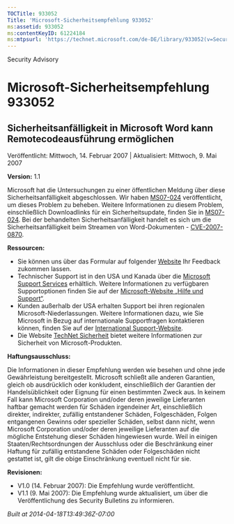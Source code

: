 ```yaml
---
TOCTitle: 933052
Title: 'Microsoft-Sicherheitsempfehlung 933052'
ms:assetid: 933052
ms:contentKeyID: 61224184
ms:mtpsurl: 'https://technet.microsoft.com/de-DE/library/933052(v=Security.10)'
---
```


Security Advisory

Microsoft-Sicherheitsempfehlung 933052
======================================

Sicherheitsanfälligkeit in Microsoft Word kann Remotecodeausführung ermöglichen
-------------------------------------------------------------------------------

Veröffentlicht: Mittwoch, 14. Februar 2007 | Aktualisiert: Mittwoch, 9. Mai 2007

**Version:** 1.1

Microsoft hat die Untersuchungen zu einer öffentlichen Meldung über diese Sicherheitsanfälligkeit abgeschlossen. Wir haben [MS07-024](https://www.microsoft.com/germany/technet/sicherheit/bulletins/ms07-024.mspx) veröffentlicht, um dieses Problem zu beheben. Weitere Informationen zu diesem Problem, einschließlich Downloadlinks für ein Sicherheitsupdate, finden Sie in [MS07-024](https://www.microsoft.com/germany/technet/sicherheit/bulletins/ms07-024.mspx). Bei der behandelten Sicherheitsanfälligkeit handelt es sich um die Sicherheitsanfälligkeit beim Streamen von Word-Dokumenten - [CVE-2007-0870](https://www.cve.mitre.org/cgi-bin/cvename.cgi?name=cve-2007-0870).

**Ressourcen:**

-   Sie können uns über das Formular auf folgender [Website](https://support.microsoft.com/common/survey.aspx?scid=sw;en;1257&showpage=1&ws=technet&sd=tech) Ihr Feedback zukommen lassen.
-   Technischer Support ist in den USA und Kanada über die [Microsoft Support Services](https://go.microsoft.com/fwlink/?linkid=21131) erhältlich. Weitere Informationen zu verfügbaren Supportoptionen finden Sie auf der [Microsoft-Website „Hilfe und Support“](https://support.microsoft.com/).
-   Kunden außerhalb der USA erhalten Support bei ihren regionalen Microsoft-Niederlassungen. Weitere Informationen dazu, wie Sie Microsoft in Bezug auf internationale Supportfragen kontaktieren können, finden Sie auf der [International Support-Website](https://go.microsoft.com/fwlink/?linkid=21155).
-   Die Website [TechNet Sicherheit](https://www.microsoft.com/germany/technet/sicherheit/default.mspx) bietet weitere Informationen zur Sicherheit von Microsoft-Produkten.

**Haftungsausschluss:**

Die Informationen in dieser Empfehlung werden wie besehen und ohne jede Gewährleistung bereitgestellt. Microsoft schließt alle anderen Garantien, gleich ob ausdrücklich oder konkludent, einschließlich der Garantien der Handelsüblichkeit oder Eignung für einen bestimmten Zweck aus. In keinem Fall kann Microsoft Corporation und/oder deren jeweilige Lieferanten haftbar gemacht werden für Schäden irgendeiner Art, einschließlich direkter, indirekter, zufällig entstandener Schäden, Folgeschäden, Folgen entgangenen Gewinns oder spezieller Schäden, selbst dann nicht, wenn Microsoft Corporation und/oder deren jeweilige Lieferanten auf die mögliche Entstehung dieser Schäden hingewiesen wurde. Weil in einigen Staaten/Rechtsordnungen der Ausschluss oder die Beschränkung einer Haftung für zufällig entstandene Schäden oder Folgeschäden nicht gestattet ist, gilt die obige Einschränkung eventuell nicht für sie.

**Revisionen:**

-   V1.0 (14. Februar 2007): Die Empfehlung wurde veröffentlicht.
-   V1.1 (9. Mai 2007): Die Empfehlung wurde aktualisiert, um über die Veröffentlichung des Security Bulletins zu informieren.

*Built at 2014-04-18T13:49:36Z-07:00*
